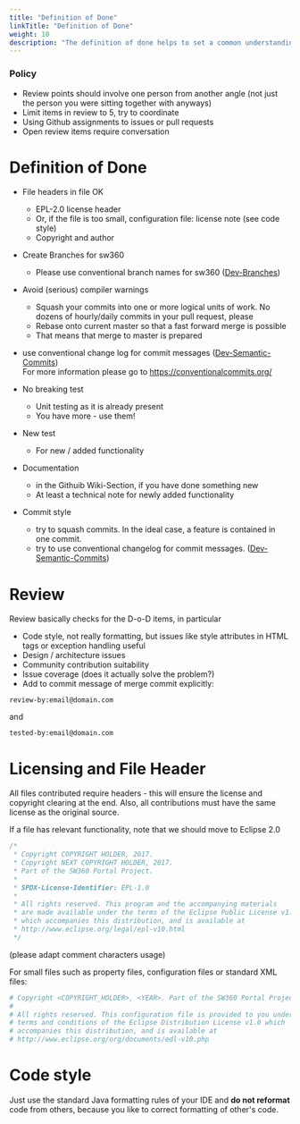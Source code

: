 ```yaml
---
title: "Definition of Done"
linkTitle: "Definition of Done"
weight: 10
description: "The definition of done helps to set a common understanding for solving a ticket."
---
```


### Policy

* Review points should involve one person from another angle (not just the person you were sitting together with anyways)
* Limit items in review to 5, try to coordinate 
* Using Github assignments to issues or pull requests
* Open review items require conversation

# Definition of Done

* File headers in file OK
  * EPL-2.0 license header
  * Or, if the file is too small, configuration file: license note (see code style)
  * Copyright and author

* Create Branches for sw360
  * Please use conventional branch names for sw360 ([Dev-Branches](https://github.com/eclipse/sw360/wiki/Dev-Branches))

* Avoid (serious) compiler warnings
  * Squash your commits into one or more logical units of work. No dozens of hourly/daily commits in your pull request, please
  * Rebase onto current master so that a fast forward merge is possible
  * That means that merge to master is prepared

* use conventional change log for commit messages ([Dev-Semantic-Commits](https://github.com/eclipse/sw360/wiki/Dev-Semantic-Commits)) <br> For more information please go to https://conventionalcommits.org/ 

* No breaking test
  * Unit testing as it is already present
  * You have more - use them!

* New test
  * For new / added functionality

* Documentation
  * in the Githuib Wiki-Section, if you have done something new
  * At least a technical note for newly added functionality

* Commit style
  * try to squash commits. In the ideal case, a feature is contained in one commit.
  * try to use conventional changelog for commit messages. ([Dev-Semantic-Commits](https://github.com/eclipse/sw360/wiki/Dev-Semantic-Commits))

# Review

Review basically checks for the D-o-D items, in particular

* Code style, not really formatting, but issues like style attributes in HTML tags or exception handling useful
* Design / architecture issues
* Community contribution suitability
* Issue coverage (does it actually solve the problem?)
* Add to commit message of merge commit explicitly:
```
review-by:email@domain.com
```
and
```
tested-by:email@domain.com
```

# Licensing and File Header

All files contributed require headers - this will ensure the license and copyright clearing at the end. Also, all contributions must have the same license as the original source.

If a file has relevant functionality, note that we should move to Eclipse 2.0

```Java
/*
 * Copyright COPYRIGHT HOLDER, 2017.
 * Copyright NEXT COPYRIGHT HOLDER, 2017.
 * Part of the SW360 Portal Project.
 *
 * SPDX-License-Identifier: EPL-1.0
 *
 * All rights reserved. This program and the accompanying materials
 * are made available under the terms of the Eclipse Public License v1.0
 * which accompanies this distribution, and is available at
 * http://www.eclipse.org/legal/epl-v10.html
 */
```
(please adapt comment characters usage)

For small files such as property files, configuration files or standard XML files:

```Bash
# Copyright <COPYRIGHT_HOLDER>, <YEAR>. Part of the SW360 Portal Project.
#
# All rights reserved. This configuration file is provided to you under the
# terms and conditions of the Eclipse Distribution License v1.0 which
# accompanies this distribution, and is available at
# http://www.eclipse.org/org/documents/edl-v10.php
```

# Code style

Just use the standard Java formatting rules of your IDE and **do not reformat** code from others, because you like to correct formatting of other's code.
